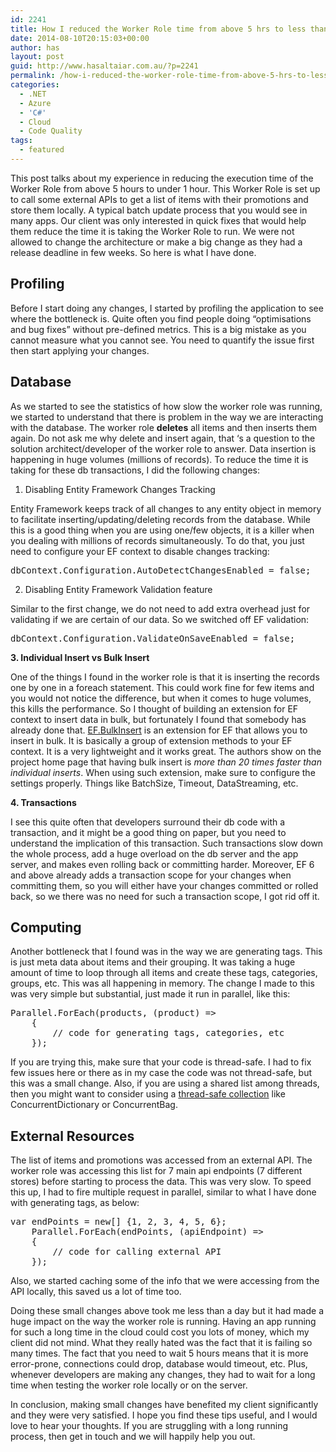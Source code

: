 ```yaml
---
id: 2241
title: How I reduced the Worker Role time from above 5 hrs to less than 1 hour
date: 2014-08-10T20:15:03+00:00
author: has
layout: post
guid: http://www.hasaltaiar.com.au/?p=2241
permalink: /how-i-reduced-the-worker-role-time-from-above-5-hrs-to-less-than-1-hour-2/
categories:
  - .NET
  - Azure
  - 'C#'
  - Cloud
  - Code Quality
tags:
  - featured
---
```

This post talks about my experience in reducing the execution time of the Worker Role from above 5 hours to under 1 hour. This Worker Role is set up to call some external APIs to get a list of items with their promotions and store them locally. A typical batch update process that you would see in many apps. Our client was only interested in quick fixes that would help them reduce the time it is taking the Worker Role to run. We were not allowed to change the architecture or make a big change as they had a release deadline in few weeks. So here is what I have done. 

## Profiling

Before I start doing any changes, I started by profiling the application to see where the bottleneck is. Quite often you find people doing &#8220;optimisations and bug fixes&#8221; without pre-defined metrics. This is a big mistake as you cannot measure what you cannot see. You need to quantify the issue first then start applying your changes. 

## Database

As we started to see the statistics of how slow the worker role was running, we started to understand that there is problem in the way we are interacting with the database. The worker role **deletes** all items and then inserts them again. Do not ask me why delete and insert again, that &#8216;s a question to the solution architect/developer of the worker role to answer. Data insertion is happening in huge volumes (millions of records). To reduce the time it is taking for these db transactions, I did the following changes:

1. Disabling Entity Framework Changes Tracking
  
Entity Framework keeps track of all changes to any entity object in memory to facilitate inserting/updating/deleting records from the database. While this is a good thing when you are using one/few objects, it is a killer when you dealing with millions of records simultaneously. To do that, you just need to configure your EF context to disable changes tracking:

<pre class="brush: csharp; title: ; notranslate" title="">dbContext.Configuration.AutoDetectChangesEnabled = false;
</pre>

2. Disabling Entity Framework Validation feature
  
Similar to the first change, we do not need to add extra overhead just for validating if we are certain of our data. So we switched off EF validation:

<pre class="brush: csharp; title: ; notranslate" title="">dbContext.Configuration.ValidateOnSaveEnabled = false;
</pre>

**3. Individual Insert vs Bulk Insert**
  
One of the things I found in the worker role is that it is inserting the records one by one in a foreach statement. This could work fine for few items and you would not notice the difference, but when it comes to huge volumes, this kills the performance. So I thought of building an extension for EF context to insert data in bulk, but fortunately I found that somebody has already done that. <a href="https://efbulkinsert.codeplex.com/" target="_blank">EF.BulkInsert</a> is an extension for EF that allows you to insert in bulk. It is basically a group of extension methods to your EF context. It is a very lightweight and it works great. The authors show on the project home page that having bulk insert is _more than 20 times faster than individual inserts_. When using such extension, make sure to configure the settings properly. Things like BatchSize, Timeout, DataStreaming, etc. 

**4. Transactions**
  
I see this quite often that developers surround their db code with a transaction, and it might be a good thing on paper, but you need to understand the implication of this transaction. Such transactions slow down the whole process, add a huge overload on the db server and the app server, and makes even rolling back or committing harder. Moreover, EF 6 and above already adds a transaction scope for your changes when committing them, so you will either have your changes committed or rolled back, so we there was no need for such a transaction scope, I got rid off it. 

## Computing

Another bottleneck that I found was in the way we are generating tags. This is just meta data about items and their grouping. It was taking a huge amount of time to loop through all items and create these tags, categories, groups, etc. This was all happening in memory. The change I made to this was very simple but substantial, just made it run in parallel, like this:

<pre class="brush: csharp; title: ; notranslate" title="">Parallel.ForEach(products, (product) =&gt;
	{
		// code for generating tags, categories, etc
	});
</pre>

If you are trying this, make sure that your code is thread-safe. I had to fix few issues here or there as in my case the code was not thread-safe, but this was a small change. Also, if you are using a shared list among threads, then you might want to consider using a <a href="http://msdn.microsoft.com/en-us/library/dd997305(v=vs.110).aspx" target="_blank">thread-safe collection</a> like ConcurrentDictionary or ConcurrentBag. 

## External Resources

The list of items and promotions was accessed from an external API. The worker role was accessing this list for 7 main api endpoints (7 different stores) before starting to process the data. This was very slow. To speed this up, I had to fire multiple request in parallel, similar to what I have done with generating tags, as below:

<pre class="brush: csharp; title: ; notranslate" title="">var endPoints = new[] {1, 2, 3, 4, 5, 6};            
	Parallel.ForEach(endPoints, (apiEndpoint) =&gt;
	{
		// code for calling external API
	});
</pre>

Also, we started caching some of the info that we were accessing from the API locally, this saved us a lot of time too. 

Doing these small changes above took me less than a day but it had made a huge impact on the way the worker role is running. Having an app running for such a long time in the cloud could cost you lots of money, which my client did not mind. What they really hated was the fact that it is failing so many times. The fact that you need to wait 5 hours means that it is more error-prone, connections could drop, database would timeout, etc. Plus, whenever developers are making any changes, they had to wait for a long time when testing the worker role locally or on the server. 

In conclusion, making small changes have benefited my client significantly and they were very satisfied. I hope you find these tips useful, and I would love to hear your thoughts. If you are struggling with a long running process, then get in touch and we will happily help you out.